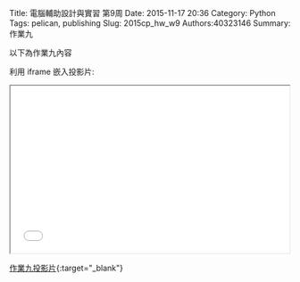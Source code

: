 Title: 電腦輔助設計與實習 第9周
Date: 2015-11-17 20:36
Category: Python
Tags: pelican, publishing
Slug: 2015cp_hw_w9
Authors:40323146
Summary: 作業九

以下為作業九內容

利用 iframe 嵌入投影片:

<iframe src="simplest8.html" width="500" height="300"></iframe>

[作業九投影片](simplest8.html){:target="_blank"}

